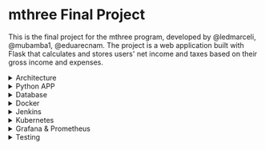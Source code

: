# mthree Final Project

This is the final project for the mthree program, developed by @ledmarceli, @mubamba1, @eduarecnam. The project is a web application built with Flask that calculates and stores users' net income and taxes based on their gross income and expenses.

<details>
  <summary>Architecture</summary>

  ### The project's architecture is broken down into the following components
  - Python App/Database.
  - Github.
  - Jenkins.
  - Kubernetes.
  - Kubernetes Cluster
    - Grafana.
    - Live Production Python App/Database
   
   ### On the following picture, you'll see a flowchart describing the way the components communicate.
  ![Screenshot_2024-09-03_at_12 38 13-removebg-preview](https://github.com/user-attachments/assets/4d7dfa7f-e07c-4a72-8757-564a9b94b746)
</details>

<details>
  <summary>Python APP</summary>

  ### The Python App performs tax calculations based on the income and expenses. This app contains the following components
  - *Tax Calculations:* As we mentioned before, these tax calculations are made based on the user's income and expenses.
  - *Database creation/Actualization:* The app also performs database creation and actualization (through inserting the new records in it)
  - *Security Meassures:* The app also includes some security meassures such as escaping markup language and check the user's input so that, attacks like XSS are avoided.
  - *HTML & CSS:* The app's UI is composed of 2 HTML file and 1 CSS file to add some style to the HTML file.
  - *Testing:* The app also includes Front-end testing, this task was carried out with Selenium.
  ### The following picture is an illustration of the app's UI.
  <img width="430" alt="app UI" src="https://github.com/user-attachments/assets/d5fdfd56-9ea0-463e-aa48-93d3cc32f240">

</details>

<details>
  <summary>Database</summary>

  ### The DBMS used for this app is SQLite, as the app is pretty small, we didn't require much out of the database.
  - The database is one single table named *users* to store their inputs. In the following picture, you'll see a better description of this table.
  <img width="799" alt="Database's table" src="https://github.com/user-attachments/assets/67932890-c506-4f90-9c9e-10ca504c88b8">
</details>

<details>
  <summary>Docker</summary>
  
  ### You can see our docker file (and int's requirements) in the next two code blocks.

  - Dockerfile
  ```
    # Use an official Python runtime as a parent image
    FROM python:3.9-slim
    
    # Install SQLite3
    RUN apt-get update && apt-get install -y sqlite3
    
    # Set the working directory in the container
    WORKDIR /app
    
    # Copy the current directory contents into the container at /app
    COPY . /app
    
    # Install any needed packages specified in requirements.txt
    RUN pip install --no-cache-dir -r requirements.txt
    
    # Expose port 5000 for the Flask app
    EXPOSE 5000
    
    # Define environment variable
    ENV FLASK_APP=app.py
    
    # Run the application
    CMD ["python", "app.py"]
  ```

  - Requirements
  
  ```
    Flask==2.3.2
    MarkupSafe==2.1.3
    Werkzeug>=2.1.0
  ```
</details>

<details>
  <summary>Jenkins</summary>

  ### Our Jenkins file has 3 stages:
  1. *Build Docker Image:* On this stage we make sure we're at the right folder `python_scripts` to then create the docker image, named `my-docker-image` (see the code block)
  
  ```
    // Docker build stage
    stage('Build Docker Image') {
        steps {
            script {
                sh '''
                echo "Building Docker image..."
                pwd
                cd /
                pwd
                cd home/ubuntu/python_scripts
                pwd
                docker build -t my-docker-image .
                '''
            }
        }
    }
  ```

  2. *Docker Push Image:* On this stage, the docker image that just been created, is pushed to the Docker Hub. (see code block)
  
  ```
    // Docker push stage
    stage('Push Docker Image') {
        steps {
            script {
                sh '''
                echo "Pushing Docker image to Docker Hub..."
                docker tag my-docker-image kenneth1521412/my-docker-image
                docker push kenneth1521412/my-docker-image:latest
                '''
            }
        }
    }
  ```

3. *Kubernetes Deployment Stage:* On this stage the docker image is deployed on a Kubernetes cluster with the help of course of the configuration files `deployment.yaml` and `service.yaml` (see code block)

```
  // Kubernetes deployment stages
  stage('Starting Minikube') {
      steps {
          script {
              sh '''
              echo "Starting Minikube..."
              minikube delete || true
              minikube start
              minikube status
              
              echo "Deploying to Kubernetes..."
              cd /
              pwd
              cd home/ubuntu/minikube
              pwd
              kubectl apply -f deployment.yaml
              kubectl apply -f service.yaml
              kubectl get pods
              kubectl get services
              '''
          }
      }
  }
```

</details>

<details>
  <summary>Kubernetes</summary>

  ### The app is deployed in a Kubernetes cluster to provide CI/CD and a namespace that's going to be used by Grafana on the next step. To see the configuration file, have a look to the next two code blocks.
  - Deployment.yaml

  ```
    apiVersion: apps/v1
    kind: Deployment
    metadata:
      name: flask-app
    spec:
      replicas: 1
      selector:
        matchLabels:
          app: flask-app
      template:
        metadata:
          labels:
            app: flask-app
        spec:
          containers:
          - name: flask-container
            image: kenneth1521412/my-docker-image
            ports:
            - containerPort: 5000
  ```
  - Service.yaml

  ```
    apiVersion: v1
    kind: Service
    metadata:
      name: app-service
    spec:
      type: NodePort
      selector:
        app: flask-app
      ports:
        - protocol: TCP
          port: 80
          targetPort: 5000
          nodePort: 30236  # You can specify this port or allow Kubernetes to choose one in the 30000-32767 range
  ```
  
</details>

<details>
  <summary>Grafana & Prometheus</summary>

  ### In order to monitor the cluster, we've developed a dashboard with the help of Grafana & Prometheus to check the cluster's health. We're specially watching:
  - Instance temperature.
  - Network usage.
  - Number of times the network has dropped.
  - Information save in the database.
  - CPU usage.
  
  ### In the following picture, you can have a look of this dashboard.
  ![dashbboard](https://github.com/user-attachments/assets/f87996a0-a474-440e-98ea-0e5db82284d9)
</details>

<details>
  <summary>Testing</summary>

  ### We've also implemented front-end testing with the help of Selenium. This file contains 3 functions:
  1. Set up: On this function the browser's driver is intialized. See code block.

  ```
    service = Service(ChromeDriverManager().install())
    self.driver = webdriver.Chrome(service=service)
    self.driver.get("http://16.171.20.149:5000")  # Update with your actual Docker container port
  ```

2. Test: On this function is where the fields are filled up and submit. See code block.

```
  driver = self.driver
  #Wait a moment for the page to load
  time.sleep(2)
  
  # Find fields
  first_name_field = driver.find_element("name", "first_name")
  last_name_field = driver.find_element("name", "last_name")
  income_field = driver.find_element("name", "income")
  expenses_field = driver.find_element("name", "expenses")
  submit_button = driver.find_element(By.XPATH, "//button[text()='Calculate Tax']")
  
  # Fill fields and submit
  first_name_field.send_keys("Marceli")
  last_name_field.send_keys("Ciesielski")
  income_field.send_keys("27000")
  expenses_field.send_keys("2000")
  submit_button.click()
  
  # Wait a moment for the page to load
  time.sleep(1)
  
  # Check if the output is fine
  self.assertIn("Tax Calculation Result", driver.page_source)
```
3. Tear down: On this function everything is cleaned up after the test is completed, closing the browser opened during the test. See code block.

```
  self.driver.quit()
```
</details>
